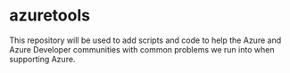 # azuretools
This repository will be used to add scripts and code to help the Azure and Azure Developer communities with common problems we run into when supporting Azure.
